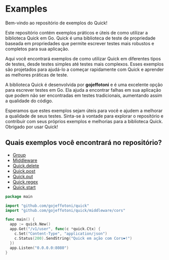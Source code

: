 # Examples

Bem-vindo ao repositório de exemplos do Quick!

Este repositório contém exemplos práticos e úteis de como utilizar a biblioteca Quick em Go. Quick é uma biblioteca de teste de propriedade baseada em propriedades que permite escrever testes mais robustos e completos para sua aplicação.

Aqui você encontrará exemplos de como utilizar Quick em diferentes tipos de testes, desde testes simples até testes mais complexos. Esses exemplos são projetados para ajudá-lo a começar rapidamente com Quick e aprender as melhores práticas de teste.

A biblioteca Quick é desenvolvida por **gojeffotoni** e é uma excelente opção para escrever testes em Go. Ela ajuda a encontrar falhas em sua aplicação que podem não ser encontradas em testes tradicionais, aumentando assim a qualidade do código.

Esperamos que estes exemplos sejam úteis para você e ajudem a melhorar a qualidade de seus testes. Sinta-se à vontade para explorar o repositório e contribuir com seus próprios exemplos e melhorias para a biblioteca Quick. Obrigado por usar Quick!

## Quais exemplos você encontrará no repositório?

  * [Group](/group/)
  * [Middleware](/middleware/)
  * [Quick.delete](quick.delete/)
  * [Quick.post](quick.post/)
  * [Quick.put](quick.put/)
  * [Quick.regex](quick.regex/)
  * [Quick.start](quick.start/)

```go
package main

import "github.com/gojeffotoni/quick"
import "github.com/gojeffotoni/quick/middleware/cors"

func main() {
  app := quick.New()
  app.Get("/v1/user", func(c *quick.Ctx) {
    c.Set("Content-Type", "application/json")
    c.Status(200).SendString("Quick em ação com Cors❤️!")
  })
  app.Listen("0.0.0.0:8080")
}

```
